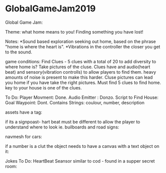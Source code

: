 # GlobalGameJam2019

Global Game Jam:

Theme: what home means to you!
       Finding something you have lost!

Notes:
*Sound based exploration seeking out home, based on the phrase "home is where the heart is".
*Vibrations in the controller the closer you get to the sound.

game conditions:
	Find Clues - 5 clues with a total of 20 to add diversity to where home is?
	Take pictures of the cluse.
		Clues have and audio(heart beat) and sensory(vibration controlls) to allow players to find them.
		heavy amounts of noise is present to make this harder.
	Cluse pictures can lead you home if you have take the right pictures.
	Must find 5 clues to find home.
	key to your house is one of the clues.

To Do:
Player Movment: Done.
Audio Emitter : Donzo.
Script to Find House:
Goal Waypoint: Dont.
	Contains Strings: coulour, number, description

assets have a tag:

if its a signpoast- hart beat must be different to allow the player to understand where to look ie. builboards and road signs:

navmesh for cars:

if a number is a clut the object needs to have a canvas with a text object on it:



Jokes To Do:
HeartBeat Seansor similar to cod - found in a supper secret room:
